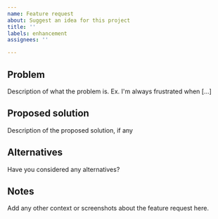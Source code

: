 ```yaml
---
name: Feature request
about: Suggest an idea for this project
title: ''
labels: enhancement
assignees: ''

---
```


## Problem
Description of what the problem is. Ex. I'm always frustrated when [...]

## Proposed solution
Description of the proposed solution, if any

## Alternatives
Have you considered any alternatives? 

## Notes
Add any other context or screenshots about the feature request here.
